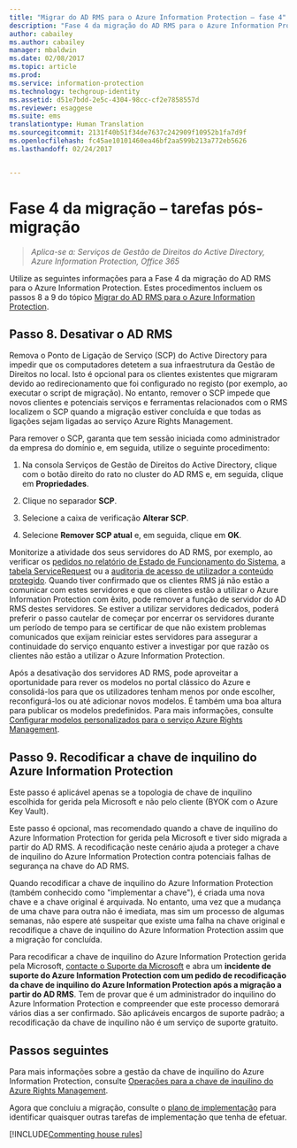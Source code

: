 ```yaml
---
title: "Migrar do AD RMS para o Azure Information Protection – fase 4"
description: "Fase 4 da migração do AD RMS para o Azure Information Protection, abrangendo os passos 8 a 9 de Migrar do AD RMS para o Azure Information Protection."
author: cabailey
ms.author: cabailey
manager: mbaldwin
ms.date: 02/08/2017
ms.topic: article
ms.prod: 
ms.service: information-protection
ms.technology: techgroup-identity
ms.assetid: d51e7bdd-2e5c-4304-98cc-cf2e7858557d
ms.reviewer: esaggese
ms.suite: ems
translationtype: Human Translation
ms.sourcegitcommit: 2131f40b51f34de7637c242909f10952b1fa7d9f
ms.openlocfilehash: fc45ae10101460ea46bf2aa599b213a772eb5626
ms.lasthandoff: 02/24/2017


---
```


# <a name="migration-phase-4---post-migration-tasks"></a>Fase 4 da migração – tarefas pós-migração

>*Aplica-se a: Serviços de Gestão de Direitos do Active Directory, Azure Information Protection, Office 365*


Utilize as seguintes informações para a Fase 4 da migração do AD RMS para o Azure Information Protection. Estes procedimentos incluem os passos 8 a 9 do tópico [Migrar do AD RMS para o Azure Information Protection](migrate-from-ad-rms-to-azure-rms.md).


## <a name="step-8-decommission-ad-rms"></a>Passo 8. Desativar o AD RMS

Remova o Ponto de Ligação de Serviço (SCP) do Active Directory para impedir que os computadores detetem a sua infraestrutura da Gestão de Direitos no local. Isto é opcional para os clientes existentes que migraram devido ao redirecionamento que foi configurado no registo (por exemplo, ao executar o script de migração). No entanto, remover o SCP impede que novos clientes e potenciais serviços e ferramentas relacionados com o RMS localizem o SCP quando a migração estiver concluída e que todas as ligações sejam ligadas ao serviço Azure Rights Management. 

Para remover o SCP, garanta que tem sessão iniciada como administrador da empresa do domínio e, em seguida, utilize o seguinte procedimento:

1. Na consola Serviços de Gestão de Direitos do Active Directory, clique com o botão direito do rato no cluster do AD RMS e, em seguida, clique em **Propriedades**.

2. Clique no separador **SCP**.

3. Selecione a caixa de verificação **Alterar SCP**.

4. Selecione **Remover SCP atual** e, em seguida, clique em **OK**.

Monitorize a atividade dos seus servidores do AD RMS, por exemplo, ao verificar os [pedidos no relatório de Estado de Funcionamento do Sistema](https://technet.microsoft.com/library/ee221012%28v=ws.10%29.aspx), a [tabela ServiceRequest](http://technet.microsoft.com/library/dd772686%28v=ws.10%29.aspx) ou a [auditoria de acesso de utilizador a conteúdo protegido](http://social.technet.microsoft.com/wiki/contents/articles/3440.ad-rms-frequently-asked-questions-faq.aspx). Quando tiver confirmado que os clientes RMS já não estão a comunicar com estes servidores e que os clientes estão a utilizar o Azure Information Protection com êxito, pode remover a função de servidor do AD RMS destes servidores. Se estiver a utilizar servidores dedicados, poderá preferir o passo cautelar de começar por encerrar os servidores durante um período de tempo para se certificar de que não existem problemas comunicados que exijam reiniciar estes servidores para assegurar a continuidade do serviço enquanto estiver a investigar por que razão os clientes não estão a utilizar o Azure Information Protection.

Após a desativação dos servidores AD RMS, pode aproveitar a oportunidade para rever os modelos no portal clássico do Azure e consolidá-los para que os utilizadores tenham menos por onde escolher, reconfigurá-los ou até adicionar novos modelos. É também uma boa altura para publicar os modelos predefinidos. Para mais informações, consulte [Configurar modelos personalizados para o serviço Azure Rights Management](../deploy-use/configure-custom-templates.md).

## <a name="step-9-re-key-your-azure-information-protection-tenant-key"></a>Passo 9. Recodificar a chave de inquilino do Azure Information Protection
Este passo é aplicável apenas se a topologia de chave de inquilino escolhida for gerida pela Microsoft e não pelo cliente (BYOK com o Azure Key Vault).

Este passo é opcional, mas recomendado quando a chave de inquilino do Azure Information Protection for gerida pela Microsoft e tiver sido migrada a partir do AD RMS. A recodificação neste cenário ajuda a proteger a chave de inquilino do Azure Information Protection contra potenciais falhas de segurança na chave do AD RMS.

Quando recodificar a chave de inquilino do Azure Information Protection (também conhecido como "implementar a chave"), é criada uma nova chave e a chave original é arquivada. No entanto, uma vez que a mudança de uma chave para outra não é imediata, mas sim um processo de algumas semanas, não espere até suspeitar que existe uma falha na chave original e recodifique a chave de inquilino do Azure Information Protection assim que a migração for concluída.

Para recodificar a chave de inquilino do Azure Information Protection gerida pela Microsoft, [contacte o Suporte da Microsoft](../get-started/information-support.md#to-contact-microsoft-support) e abra um **incidente de suporte do Azure Information Protection com um pedido de recodificação da chave de inquilino do Azure Information Protection após a migração a partir do AD RMS**. Tem de provar que é um administrador do inquilino do Azure Information Protection e compreender que este processo demorará vários dias a ser confirmado. São aplicáveis encargos de suporte padrão; a recodificação da chave de inquilino não é um serviço de suporte gratuito.


## <a name="next-steps"></a>Passos seguintes

Para mais informações sobre a gestão da chave de inquilino do Azure Information Protection, consulte [Operações para a chave de inquilino do Azure Rights Management](../deploy-use/operations-tenant-key.md).

Agora que concluiu a migração, consulte o [plano de implementação](deployment-roadmap.md) para identificar quaisquer outras tarefas de implementação que tenha de efetuar.

[!INCLUDE[Commenting house rules](../includes/houserules.md)]

